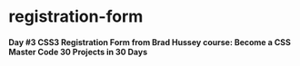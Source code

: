 # registration-form

#### Day #3 CSS3 Registration Form from Brad Hussey course: Become a CSS Master Code 30 Projects in 30 Days

